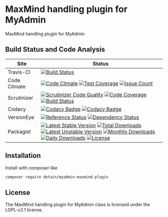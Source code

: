 # MaxMind handling plugin for MyAdmin

MaxMind handling plugin for MyAdmin

## Build Status and Code Analysis

Site          | Status
--------------|---------------------------
Travis-CI     | [![Build Status](https://travis-ci.org/detain/myadmin-maxmind-plugin.svg?branch=master)](https://travis-ci.org/detain/myadmin-maxmind-plugin)
Code Climate  | [![Code Climate](https://codeclimate.com/github/detain/myadmin-maxmind-plugin/badges/gpa.svg)](https://codeclimate.com/github/detain/myadmin-maxmind-plugin) [![Test Coverage](https://codeclimate.com/github/detain/myadmin-maxmind-plugin/badges/coverage.svg)](https://codeclimate.com/github/detain/myadmin-maxmind-plugin/coverage) [![Issue Count](https://codeclimate.com/github/detain/myadmin-maxmind-plugin/badges/issue_count.svg)](https://codeclimate.com/github/detain/myadmin-maxmind-plugin)
Scrutinizer   | [![Scrutinizer Code Quality](https://scrutinizer-ci.com/g/myadmin-plugins/myadmin-maxmind-plugin/badges/quality-score.png?b=master)](https://scrutinizer-ci.com/g/myadmin-plugins/myadmin-maxmind-plugin/?branch=master) [![Code Coverage](https://scrutinizer-ci.com/g/myadmin-plugins/myadmin-maxmind-plugin/badges/coverage.png?b=master)](https://scrutinizer-ci.com/g/myadmin-plugins/myadmin-maxmind-plugin/?branch=master) [![Build Status](https://scrutinizer-ci.com/g/myadmin-plugins/myadmin-maxmind-plugin/badges/build.png?b=master)](https://scrutinizer-ci.com/g/myadmin-plugins/myadmin-maxmind-plugin/build-status/master)
Codacy        | [![Codacy Badge](https://api.codacy.com/project/badge/Grade/226251fc068f4fd5b4b4ef9a40011d06)](https://www.codacy.com/app/detain/myadmin-maxmind-plugin) [![Codacy Badge](https://api.codacy.com/project/badge/Coverage/25fa74eb74c947bf969602fcfe87e349)](https://www.codacy.com/app/detain/myadmin-maxmind-plugin?utm_source=github.com&utm_medium=referral&utm_content=detain/myadmin-maxmind-plugin&utm_campaign=Badge_Coverage)
VersionEye    | [![Reference Status](https://www.versioneye.com/php/detain:myadmin-maxmind-plugin/reference_badge.svg?style=flat)](https://www.versioneye.com/php/detain:myadmin-maxmind-plugin/references) [![Dependency Status](https://www.versioneye.com/user/projects/592f7318bafc5500414dfd2a/badge.svg?style=flat-square)](https://www.versioneye.com/user/projects/592f7318bafc5500414dfd2a)
Packagist     | [![Latest Stable Version](https://poser.pugx.org/detain/myadmin-maxmind-plugin/version)](https://packagist.org/packages/detain/myadmin-maxmind-plugin) [![Total Downloads](https://poser.pugx.org/detain/myadmin-maxmind-plugin/downloads)](https://packagist.org/packages/detain/myadmin-maxmind-plugin) [![Latest Unstable Version](https://poser.pugx.org/detain/myadmin-maxmind-plugin/v/unstable)](//packagist.org/packages/detain/myadmin-maxmind-plugin) [![Monthly Downloads](https://poser.pugx.org/detain/myadmin-maxmind-plugin/d/monthly)](https://packagist.org/packages/detain/myadmin-maxmind-plugin) [![Daily Downloads](https://poser.pugx.org/detain/myadmin-maxmind-plugin/d/daily)](https://packagist.org/packages/detain/myadmin-maxmind-plugin) [![License](https://poser.pugx.org/detain/myadmin-maxmind-plugin/license)](https://packagist.org/packages/detain/myadmin-maxmind-plugin)


## Installation

Install with composer like

```sh
composer require detain/myadmin-maxmind-plugin
```

## License

The MaxMind handling plugin for MyAdmin class is licensed under the LGPL-v2.1 license.

